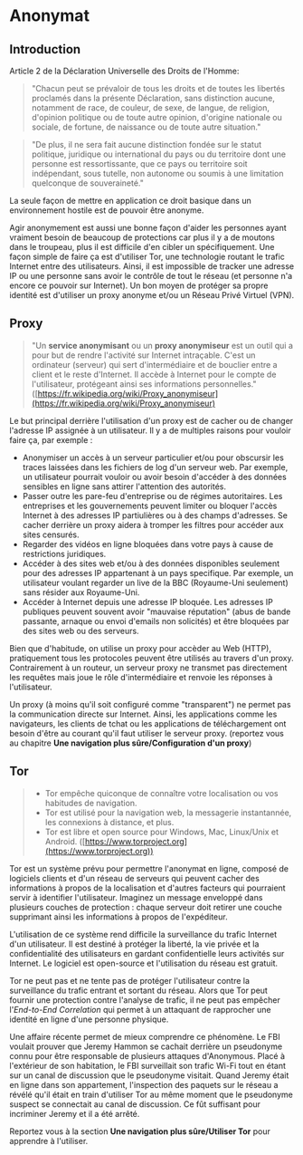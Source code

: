 Anonymat
========

Introduction
------------

Article 2 de la Déclaration Universelle des Droits de l'Homme:

> "Chacun peut se prévaloir de tous les droits et de toutes les libertés proclamés dans la présente Déclaration, sans distinction aucune, notamment de race, de couleur, de sexe, de langue, de religion, d'opinion politique ou de toute autre opinion, d'origine nationale ou sociale, de fortune, de naissance ou de toute autre situation."

> "De plus, il ne sera fait aucune distinction fondée sur le statut politique, juridique ou international du pays ou du territoire dont une personne est ressortissante, que ce pays ou territoire soit indépendant, sous tutelle, non autonome ou soumis à une limitation quelconque de souveraineté."

La seule façon de mettre en application ce droit basique dans un environnement hostile est de pouvoir être anonyme.

Agir anonymement est aussi une bonne façon d'aider les personnes ayant vraiment besoin de beaucoup de protections car plus il y a de moutons dans le troupeau, plus il est difficile d'en cibler un spécifiquement.
Une façon simple de faire ça est d'utiliser Tor, une technologie routant le trafic Internet entre des utilisateurs. Ainsi, il est impossible de tracker une adresse IP ou une personne sans avoir le contrôle de tout le réseau (et personne n'a encore ce pouvoir sur Internet).
Un bon moyen de protéger sa propre identité est d'utiliser un proxy anonyme et/ou un Réseau Privé Virtuel (VPN).

Proxy
-----

> "Un **service anonymisant** ou un **proxy anonymiseur** est un outil qui a pour but de rendre l'activité sur Internet intraçable. C'est un ordinateur (serveur) qui sert d'intermédiaire et de bouclier entre a client et le reste d'Internet. Il accède à Internet pour le compte de l'utilisateur, protégeant ainsi ses informations personnelles." ([https://fr.wikipedia.org/wiki/Proxy_anonymiseur](https://fr.wikipedia.org/wiki/Proxy_anonymiseur)


Le but principal derrière l'utilisation d'un proxy est de cacher ou de changer l'adresse IP assignée à un utilisateur. Il y a de multiples raisons pour vouloir faire ça, par exemple :

 * Anonymiser un accès à un serveur particulier et/ou pour obscursir les traces laissées dans les fichiers de log d'un serveur web. Par exemple, un utilisateur pourrait vouloir ou avoir besoin d'accéder à des données sensibles en ligne sans attirer l'attention des autorités.
 * Passer outre les pare-feu d'entreprise ou de régimes autoritaires. Les entreprises et les gouvernements peuvent limiter ou bloquer l'accès Internet à des adresses IP partiulières ou à des champs d'adresses. Se cacher derrière un proxy aidera à tromper les filtres pour accéder aux sites censurés.
 * Regarder des vidéos en ligne bloquées dans votre pays à cause de restrictions juridiques.
 * Accéder à des sites web et/ou à des données disponibles seulement pour des adresses IP appartenant à un pays specifique. Par exemple, un utilisateur voulant regarder un live de la BBC (Royaume-Uni seulement) sans résider aux Royaume-Uni.
 * Accéder à Internet depuis une adresse IP bloquée. Les adresses IP publiques peuvent souvent avoir "mauvaise réputation" (abus de bande passante, arnaque ou envoi d'emails non solicités) et être bloquées par des sites web ou des serveurs. 

Bien que d'habitude, on utilise un proxy pour accèder au Web (HTTP), pratiquement tous les protocoles peuvent être utilisés au travers d'un proxy.
Contrairement à un routeur, un serveur proxy ne transmet pas directement les requêtes mais joue le rôle d'intermédiaire et renvoie les réponses à l'utilisateur.

Un proxy (à moins qu'il soit configuré comme "transparent") ne permet pas la communication directe sur Internet. Ainsi, les applications comme les navigateurs, les clients de tchat ou les applications de téléchargement ont besoin d'être au courant qu'il faut utiliser le serveur proxy. (reportez vous au chapitre **Une navigation plus sûre/Configuration d'un proxy**)

Tor
---

> - Tor empêche quiconque de connaître votre localisation ou vos habitudes de navigation.
> - Tor est utilisé pour la navigation web, la messagerie instantannée, les connexions à distance, et plus.
> - Tor est libre et open source pour Windows, Mac, Linux/Unix et Android. ([https://www.torproject.org](https://www.torproject.org))

Tor est un système prévu pour permettre l'anonymat en ligne, composé de logiciels clients et d'un réseau de serveurs qui peuvent cacher des informations à propos de la localisation et d'autres facteurs qui pourraient servir à identifier l'utilisateur.
Imaginez un message enveloppé dans plusieurs couches de protection : chaque serveur doit retirer une couche supprimant ainsi les informations à propos de l'expéditeur.

L'utilisation de ce système rend difficile la surveillance du trafic Internet d'un utilisateur.
Il est destiné à protéger la liberté, la vie privée et la confidentialité des utilisateurs en gardant confidentielle leurs activités sur Internet.
Le logiciel est open-source et l'utilisation du réseau est gratuit.

Tor ne peut pas et ne tente pas de protéger l'utilisateur contre la surveillance du trafic entrant et sortant du réseau.
Alors que Tor peut fournir une protection contre l'analyse de trafic, il ne peut pas empêcher l'*End-to-End Correlation* qui permet à un attaquant de rapprocher une identité en ligne d'une personne physique.

Une affaire récente permet de mieux comprendre ce phénomène. Le FBI voulait prouver que Jeremy Hammon se cachait derrière un pseudonyme connu pour être responsable de plusieurs attaques d'Anonymous.
Placé à l'extérieur de son habitation, le FBI surveillait son trafic Wi-Fi tout en étant sur un canal de discussion que le pseudonyme visitait.
Quand Jeremy était en ligne dans son appartement, l'inspection des paquets sur le réseau a révélé qu'il était en train d'utiliser Tor au même moment que le pseudonyme suspect se connectait au canal de discussion.
Ce fût suffisant pour incriminer Jeremy et il a été arrêté.

Reportez vous à la section **Une navigation plus sûre/Utiliser Tor** pour apprendre à l'utiliser.
